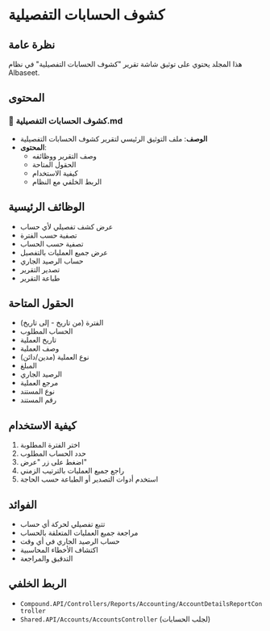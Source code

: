 # كشوف الحسابات التفصيلية

## نظرة عامة
هذا المجلد يحتوي على توثيق شاشة تقرير "كشوف الحسابات التفصيلية" في نظام Albaseet.

## المحتوى

### 📄 كشوف الحسابات التفصيلية.md
- **الوصف**: ملف التوثيق الرئيسي لتقرير كشوف الحسابات التفصيلية
- **المحتوى**: 
  - وصف التقرير ووظائفه
  - الحقول المتاحة
  - كيفية الاستخدام
  - الربط الخلفي مع النظام

## الوظائف الرئيسية
- عرض كشف تفصيلي لأي حساب
- تصفية حسب الفترة
- تصفية حسب الحساب
- عرض جميع العمليات بالتفصيل
- حساب الرصيد الجاري
- تصدير التقرير
- طباعة التقرير

## الحقول المتاحة
- الفترة (من تاريخ - إلى تاريخ)
- الحساب المطلوب
- تاريخ العملية
- وصف العملية
- نوع العملية (مدين/دائن)
- المبلغ
- الرصيد الجاري
- مرجع العملية
- نوع المستند
- رقم المستند

## كيفية الاستخدام
1. اختر الفترة المطلوبة
2. حدد الحساب المطلوب
3. اضغط على زر "عرض"
4. راجع جميع العمليات بالترتيب الزمني
5. استخدم أدوات التصدير أو الطباعة حسب الحاجة

## الفوائد
- تتبع تفصيلي لحركة أي حساب
- مراجعة جميع العمليات المتعلقة بالحساب
- حساب الرصيد الجاري في أي وقت
- اكتشاف الأخطاء المحاسبية
- التدقيق والمراجعة

## الربط الخلفي
- `Compound.API/Controllers/Reports/Accounting/AccountDetailsReportController`
- `Shared.API/Accounts/AccountsController` (لجلب الحسابات)
